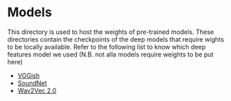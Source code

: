 # Models

This directory is used to host the weights of pre-trained models.
These directories contain the checkpoints of the deep models that require wights to be locally available.
Refer to the following list to know which deep features model we used (N.B. not alla models require weights to be put here)

- [VGGish]()
- [SoundNet]()
- [Wav2Vec 2.0]()
